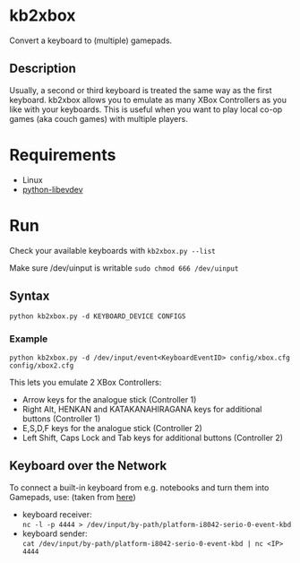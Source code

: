 # kb2xbox
Convert a keyboard to (multiple) gamepads.

## Description
Usually, a second or third keyboard is treated the same way as the first keyboard.
kb2xbox allows you to emulate as many XBox Controllers as you like with your keyboards.
This is useful when you want to play local co-op games (aka couch games) with multiple players.

# Requirements
- Linux
- [python-libevdev](https://python-libevdev.readthedocs.io/en/latest/)

# Run
Check your available keyboards with `kb2xbox.py --list`

Make sure /dev/uinput is writable `sudo chmod 666 /dev/uinput`

## Syntax
`python kb2xbox.py -d KEYBOARD_DEVICE CONFIGS`

### Example
`python kb2xbox.py -d /dev/input/event<KeyboardEventID> config/xbox.cfg config/xbox2.cfg`

This lets you emulate 2 XBox Controllers:
- Arrow keys for the analogue stick (Controller 1)
- Right Alt, HENKAN and KATAKANAHIRAGANA keys for additional buttons (Controller 1)
- E,S,D,F keys for the analogue stick (Controller 2)
- Left Shift, Caps Lock and Tab keys for additional buttons (Controller 2)

## Keyboard over the Network
To connect a built-in keyboard from e.g. notebooks and turn them into Gamepads, use: (taken from [here](https://superuser.com/questions/67659/linux-share-keyboard-over-network))
- keyboard receiver:  
`nc -l -p 4444 > /dev/input/by-path/platform-i8042-serio-0-event-kbd`
- keyboard sender:  
`cat /dev/input/by-path/platform-i8042-serio-0-event-kbd | nc <IP> 4444`
